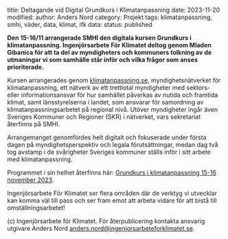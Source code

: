 title: Deltagande vid Digital Grundkurs i Klimatanpassning
date: 2023-11-20
modified:
author: Anders Nord
category: Projekt
tags: klimatanpassning, smhi, väder, data, klimat, ifk
data:
status: published

**Den 15-16/11 arrangerade SMHI den digitala kursen Grundkurs i klimatanpassning.
Ingenjörsarbete För Klimatet deltog genom Mladen Gibanica för att ta del av
myndigheters och kommuners tolkning av de utmaningar vi som samhälle står inför
och vilka frågor som anses prioriterade.**

Kursen arrangerades genom <a href="https://klimatanpassning.se" target="_blank">klimatanpassning.se</a>,
myndighetsnätverket för klimatanpassning, ett nätverk av ett trettiotal myndigheter
med sektors- eller informationsansvar för hur samhället påverkas av nutida och
framtida klimat, samt länsstyrelserna i landet, som ansvarar för samordning av
klimatanpassningsarbetet på regional nivå. Utöver myndigheter ingår även Sveriges
Kommuner och Regioner (SKR) i nätverket, vars sekretariat återfinns på SMHI.

Arrangemanget genomfördes helt digitalt och fokuserade under första dagen på myndighetsperspektiv
och legala förutsättningar, medan dag två tog avstamp i de svårigheter Sveriges
kommuner ställs inför i sitt arbete med klimatanpassning.

Programmet i sin helhet återfinns här: <a href="https://www.smhi.se/tema/nationellt-kunskapscentrum-for-klimatanpassning/grundkurs-i-klimatanpassning-15-16-november-2023-1.199258"
target="_blank">Grundkurs i klimatanpassning 15-16 november 2023</a>.

Ingenjörsarbete För Klimatet ser flera områden där de verktyg vi utvecklar kan
komma väl till pass och ser fram emot att arbeta vidare för att bistå till omställningsarbetet!

(c) Ingenjörsarbete för Klimatet. För återpublicering kontakta ansvarig utgivare
Anders Nord [anders.nord@ingenjorsarbeteforklimatet.se](mailto:anders.nord@ingenjorsarbeteforklimatet.se).
